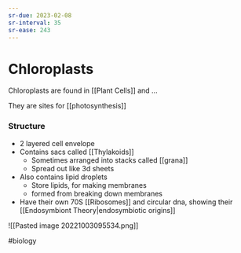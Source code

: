 ```yaml
---
sr-due: 2023-02-08
sr-interval: 35
sr-ease: 243
---
```

# Chloroplasts
Chloroplasts are found in [[Plant Cells]] and ...

They are sites for [[photosynthesis]]

### Structure
- 2 layered cell envelope
- Contains sacs called [[Thylakoids]]
	- Sometimes arranged into stacks called [[grana]]
	- Spread out like 3d sheets
- Also contains lipid droplets
	- Store lipids, for making membranes 
	- formed from breaking down membranes
- Have their own 70S [[Ribosomes]] and circular dna, showing their [[Endosymbiont Theory|endosymbiotic origins]]

![[Pasted image 20221003095534.png]]

#biology 